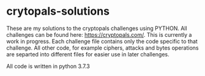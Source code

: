 # crytopals-solutions
These are my solutions to the cryptopals challenges using PYTHON. All challenges can be found here: https://cryptopals.com/. This is currently a work in progress. Each challenge file contains only the code specific to that challenge. All other code, for example ciphers, attacks and bytes operations are separted into different files for easier use in later challenges. 

All code is written in python 3.7.3 
